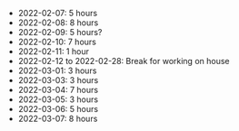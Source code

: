 - 2022-02-07: 5 hours
- 2022-02-08: 8 hours
- 2022-02-09: 5 hours?
- 2022-02-10: 7 hours
- 2022-02-11: 1 hour
- 2022-02-12 to 2022-02-28: Break for working on house
- 2022-03-01: 3 hours
- 2022-03-03: 3 hours
- 2022-03-04: 7 hours
- 2022-03-05: 3 hours
- 2022-03-06: 5 hours
- 2022-03-07: 8 hours